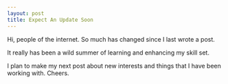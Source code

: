 ```yaml
---
layout: post
title: Expect An Update Soon
---
```


Hi, people of the internet. So much has changed since I last wrote a post.

It really has been a wild summer of learning and enhancing my skill set.

I plan to make my next post about new interests and things that I have been working with. Cheers.